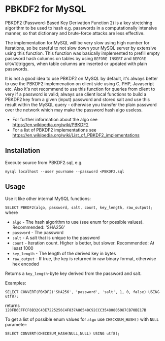 # PBKDF2 for MySQL
PBKDF2 (Password-Based Key Derivation Function 2) is a key stretching algorithm to be used to hash e.g. passwords in a computationally intensive manner, so that dictionary and brute-force attacks are less effective.

The implementation for MySQL will be very slow using high number for iterations, so be careful to not slow down your MySQL server by extensive using this function.
This function was basically implemented to prefill empty password hash columns on tables by using `BEFORE INSERT` and `BEFORE UPDATE`triggers, when table columns are inserted or updated with plain passwords.

It is not a good idea to use PBKDF2 on MySQL by default, it's always better to use the PBKDF2 implemenation on client side using C, PHP, Javascript etc.
Also it's not recommend to use this function for queries from client to very if a password is valid; always use client local functions to build a PBKDF2 key from a given (input) password and stored salt and use this result within the MySQL query - otherwise you transfer the plain password over the network which may make the password hash algo useless.

* For further information about the algo see https://en.wikipedia.org/wiki/PBKDF2
* For a list of PBKDF2 implementations see https://en.wikipedia.org/wiki/List_of_PBKDF2_implementations

## Installation

Execute source from PBKDF2.sql, e.g.
```
mysql localhost --user yourname --password <PBKDF2.sql
```

## Usage

Use it like other internal MySQL functions:

`SELECT PBKDF2(algo, password, salt, count, key_length, raw_output);`
where
* `algo` - The hash algorithm to use (see enum for possible values). Recommended: 'SHA256'
* `password` - The password
* `salt` - A salt that is unique to the password
* `count` - Iteration count. Higher is better, but slower. Recommended: At least 1000
* `key_length` - The length of the derived key in bytes
* `raw_output` - If true, the key is returned in raw binary format, otherwise hex encoded

Returns a `key_length`-byte key derived from the password and salt.

Examples:

    SELECT CONVERT(PBKDF2('SHA256', 'password', 'salt', 1, 0, false) USING utf8);

returns `120FB6CFFCF8B32C43E7225256C4F837A86548C92CCC35480805987CB70BE17B`

To get a list of possible enum values for `algo` use  `CHECKSUM_HASH()` with `NULL` parameter:

    SELECT CONVERT(CHECKSUM_HASH(NULL,NULL) USING utf8);
